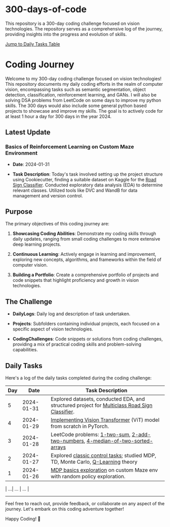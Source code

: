 # 300-days-of-code
This repository is a 300-day coding challenge focused on vision technologies.  The repository serves as a comprehensive log of the journey, providing insights into the progress and evolution of skills.

[Jump to Daily Tasks Table](#daily-tasks)

# Coding Journey

Welcome to my 300-day coding challenge focused on vision technologies! This repository documents my daily coding efforts in the realm of computer vision, encompassing tasks such as semantic segmentation, object detection, classification, reinforcement learning, and GANs. I will also be solving DSA problems from LeetCode on some days to improve my python skills. The 300 days would also include some general python based projects to showcase and improve my skills. The goal is to actively code for at least 1 hour a day for 300 days in the year 2024.

## Latest Update

### Basics of Reinforcement Learning on Custom Maze Environment

- **Date**: 2024-01-31

- **Task Description**: Today's task involved setting up the project structure using Cookiecutter, finding a suitable dataset on Kaggle for the [Road Sign Classifier](https://github.com/Ramsi-K/multiclass-classification-pytorch). Conducted exploratory data analysis (EDA) to determine relevant classes. Utilized tools like DVC and WandB for data management and version control.


## Purpose

The primary objectives of this coding journey are:

1. **Showcasing Coding Abilities**: Demonstrate my coding skills through daily updates, ranging from small coding challenges to more extensive deep learning projects.

2. **Continuous Learning**: Actively engage in learning and improvement, exploring new concepts, algorithms, and frameworks within the field of computer vision.

3. **Building a Portfolio**: Create a comprehensive portfolio of projects and code snippets that highlight proficiency and growth in vision technologies.

## The Challenge

- **DailyLogs**: Daily log and description of task undertaken.

- **Projects**: Subfolders containing individual projects, each focused on a specific aspect of vision technologies.

- **CodingChallenges**: Code snippets or solutions from coding challenges, providing a mix of practical coding skills and problem-solving capabilities.


## Daily Tasks

Here's a log of the daily tasks completed during the coding challenge:

| Day | Date       | Task Description                                       |
|----|------------|--------------------------------------------------------|
| 5 | 2024-01-31  | Explored datasets, conducted EDA, and structured project for [Multiclass Road Sign Classifier](https://github.com/Ramsi-K/multiclass-classification-pytorch). 
| 4  | 2024-01-29 | [Implementing Vision Transformer](https://github.com/Ramsi-K/paper-to-code/tree/main/ViT) (ViT) model from scratch in PyTorch. |
| 3  | 2024-01-28 |   LeetCode problems:  [1-two-sum](https://github.com/Ramsi-K/python-projects/tree/main/LeetCode-solutions/1-two-sum), [2-add-two-numbers](https://github.com/Ramsi-K/python-projects/tree/main/LeetCode-solutions/2-add-two-numbers), [4-median-of-two-sorted-arrays](https://github.com/Ramsi-K/python-projects/tree/main/LeetCode-solutions/4-median-of-two-sorted-arrays) |
| 2  | 2024-01-27 | Explored [classic control tasks](https://github.com/Ramsi-K/reinforcement-learning/blob/main/Classic_Control_exploration.ipynb); studied MDP, TD, Monte Carlo, [Q-Learning](https://github.com/Ramsi-K/reinforcement-learning/blob/main/Q-learning/README.md) theory
| 1  | 2024-01-26 | [MDP basics exploration](https://github.com/Ramsi-K/reinforcement-learning/blob/main/Basics_of_Markov_Decision_Process.ipynb) on custom Maze env with random policy exploration.|


| ...| ...        | ...                                                    |





-----
Feel free to reach out, provide feedback, or collaborate on any aspect of the journey. Let's embark on this coding adventure together!

Happy Coding! 🚀
